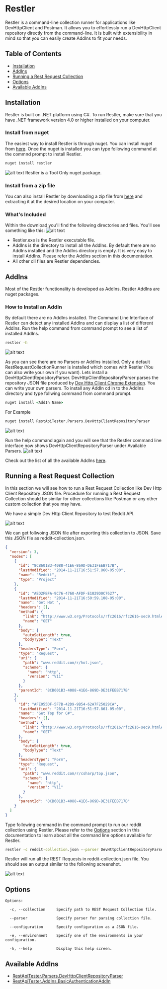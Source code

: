 # Restler

Restler is a command-line collection runner for applications like DevHttpClient and Postman. It allows you to effortlessly run a DevHttpClient repository directly from the command-line. It is built with extensibility in mind so that you can easily create AddIns to fit your needs.

## Table of Contents

 - [Installation](#installation)
 - [AddIns](#addins)
 - [Running a Rest Request Collection](#running-a-rest-request-collection)
 - [Options](#options)
 - [Available AddIns](#available-addins)

## Installation

Restler is built on .NET platform using C#. To run Restler, make sure that you have .NET framework version 4.0 or higher installed on your computer.

### Install from nuget

The easiest way to install Restler is through nuget. You can install nuget from [here](https://www.nuget.org/). Once the nuget is installed you can type following command at the commnd prompt to install Restler.
```cmd
nuget install restler
```
![alt text](http://i.imgur.com/Rerw0ZK.png "restler install from nuget")
Restler is a Tool Only nuget package.

### Install from a zip file

You can also install Restler by downloading a zip file from [here](https://drive.google.com/file/d/0B1en8SOjvkGZWFE5eExUYnZzMXM/view?usp=sharing) and extracting it at the desired location on your computer.

### What's Included

Within the download you'll find the following directories and files. You'll see something like this:
![alt text](http://i.imgur.com/vhxkVsn.png "restler whats included")
 - Restler.exe is the Restler executable file.
 - AddIns is the directory to install all the AddIns. By default there are no AddIns installed and the AddIns directory is empty. It is very easy to install AddIns. Please refer the AddIns section in this documentation.
 - All other dll files are Restler dependencies.

## AddIns

Most of the Restler functionality is developed as AddIns. Restler AddIns are nuget packages. 

### How to Install an AddIn

By default there are no AddIns installed. The Command Line Interface of Restler can detect any installed AddIns and can display a list of different AddIns. Run the help command from command prompt to see a list of installed AddIns. 
```cmd
restler -h
```
![alt text](http://i.imgur.com/eLyqQzg.png "restler help")

As you can see there are no Parsers or AddIns installed. Only a default RestRequestCollectionRunner is installed which comes with Restler (You can also write your own if you want). Lets install a DevHttpClientRepositoryParser. DevHttpClientRepositoryParser parses the repository JSON file produced by [Dev Http Client Chrome Extension](https://chrome.google.com/webstore/detail/dhc-resthttp-api-client/aejoelaoggembcahagimdiliamlcdmfm?hl=en). You can write your own parsers. To install any AddIn cd in to the AddIns directory and type follwing command from command prompt.
```cmd
nuget install <AddIn Name>
```
For Example
```cmd
nuget install RestApiTester.Parsers.DevHttpClientRepositoryParser
```
![alt text](http://i.imgur.com/cSQRjoS.png "restler install addins")

Run the help command again and you will see that the Restler command line interface now shows DevHttpClientRepositoryParser under Available Parsers.
![alt text](http://i.imgur.com/df3Gz5x.png "restler help showing addins list")

Check out the list of all the available AddIns [here](#available-addins).

## Running a Rest Request Collection

In this section we will see how to run a Rest Request Collection like Dev Http Client Repository JSON file. Procedure for running a Rest Request Collection should be similar for other collections like Postman or any other custom collection that you may have.

We have a simple Dev Http Client Repository to test Reddit API.

![alt text](http://i.imgur.com/jd4xQ2b.png "restler simple dhc rest request collection")

We can get follwoing JSON file after exporting this collection to JSON. Save this JSON file as reddit-collection.json.
```json
{
  "version": 3,
  "nodes": [
    {
      "id": "8CB601B3-4088-41E6-869D-DE31FEEB717B",
      "lastModified": "2014-11-21T16:51:57.860-05:00",
      "name": "Reddit",
      "type": "Project"
    },
    {
      "id": "AED2FBFA-9C76-4760-AFDF-E1029D0C7627",
      "lastModified": "2014-11-21T16:50:59.108-05:00",
      "name": "Get Hot ",
      "headers": [],
      "method": {
        "link": "http://www.w3.org/Protocols/rfc2616/rfc2616-sec9.html#sec9.3",
        "name": "GET"
      },
      "body": {
        "autoSetLength": true,
        "bodyType": "Text"
      },
      "headersType": "Form",
      "type": "Request",
      "uri": {
        "path": "www.reddit.com/r/hot.json",
        "scheme": {
          "name": "http",
          "version": "V11"
        }
      },
      "parentId": "8CB601B3-4088-41E6-869D-DE31FEEB717B"
    },
    {
      "id": "AFE055DF-5F7B-42D9-9B54-62A7F25029CA",
      "lastModified": "2014-11-21T16:51:57.861-05:00",
      "name": "Get Top for C#",
      "headers": [],
      "method": {
        "link": "http://www.w3.org/Protocols/rfc2616/rfc2616-sec9.html#sec9.3",
        "name": "GET"
      },
      "body": {
        "autoSetLength": true,
        "bodyType": "Text"
      },
      "headersType": "Form",
      "type": "Request",
      "uri": {
        "path": "www.reddit.com/r/csharp/top.json",
        "scheme": {
          "name": "http",
          "version": "V11"
        }
      },
      "parentId": "8CB601B3-4088-41E6-869D-DE31FEEB717B"
    }
  ]
}
```
Type following command in the command prompt to run our reddit collection using Restler. Please refer to the [Options](#options) section in this documentation to learn about all the command line options available for Restler.
```cmd
restler -c reddit-collection.json --parser DevHttpClientRepositoryParser
```
Restler will run all the REST Requests in reddit-collection.json file. You should see an output similar to the following screenshot.

![alt text](http://i.imgur.com/I2uAbr7.png "restler simple collection run output")

## Options

```text
Options:

  -c, --collection     Specify path to REST Request Collection file.

  --parser             Specify parser for parsing collection file.

  --configuration      Specify configuration as a JSON file.

  -e, --environment    Specify one of the environments in your configuration.

  -h, --help           Display this help screen.
```

## Available AddIns

 - [RestApiTester.Parsers.DevHttpClientRepositoryParser ](https://www.nuget.org/packages/RestApiTester.Parsers.DevHttpClientRepositoryParser/)
 - [RestApiTester.AddIns.BasicAuthenticationAddIn](https://www.nuget.org/packages/RestApiTester.AddIns.BasicAuthenticationAddIn/)